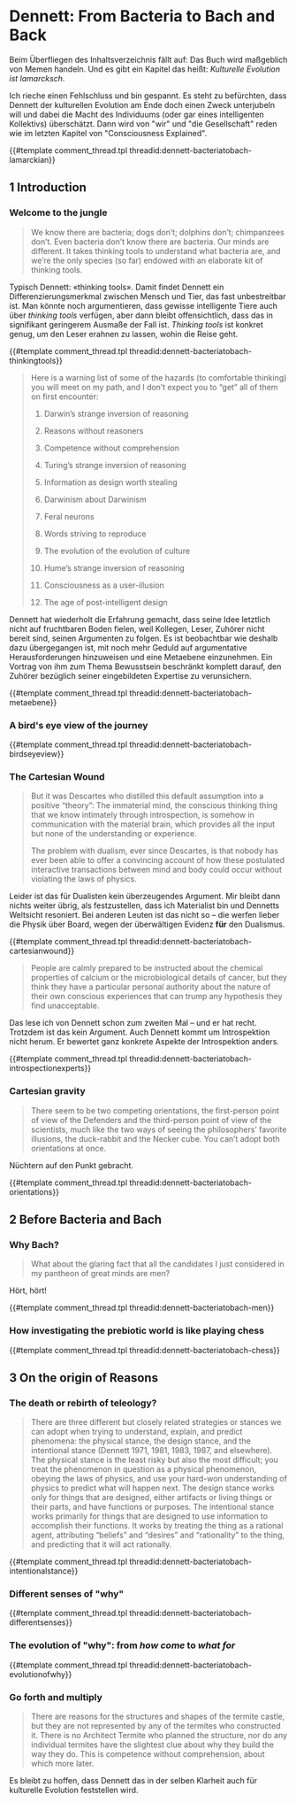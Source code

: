 # Dennett: From Bacteria to Bach and Back

Beim Überfliegen des Inhaltsverzeichnis fällt auf:
Das Buch wird maßgeblich von Memen handeln.
Und es gibt ein Kapitel das heißt:
*Kulturelle Evolution ist lamarcksch*.

Ich rieche einen Fehlschluss und bin gespannt.
Es steht zu befürchten, dass Dennett der kulturellen Evolution am Ende doch einen Zweck unterjubeln will und dabei die Macht des Individuums (oder gar eines intelligenten Kollektivs) überschätzt.
Dann wird von "wir" und "die Gesellschaft" reden wie im letzten Kapitel von "Consciousness Explained".

{{#template comment_thread.tpl threadid:dennett-bacteriatobach-lamarckian}}

## 1 Introduction

### Welcome to the jungle

> We know there are bacteria; dogs don’t; dolphins don’t; chimpanzees don’t. Even bacteria don’t know there are bacteria. Our minds are different. It takes thinking tools to understand what bacteria are, and we’re the only species (so far) endowed with an elaborate kit of thinking tools.

Typisch Dennett: «thinking tools».
Damit findet Dennett ein Differenzierungsmerkmal zwischen Mensch und Tier, das fast unbestreitbar ist.
Man könnte noch argumentieren, dass gewisse intelligente Tiere auch über *thinking tools* verfügen, aber dann bleibt offensichtlich, dass das in signifikant geringerem Ausmaße der Fall ist.
*Thinking tools* ist konkret genug, um den Leser erahnen zu lassen, wohin die Reise geht.

{{#template comment_thread.tpl threadid:dennett-bacteriatobach-thinkingtools}}

> Here is a warning list of some of the hazards (to comfortable thinking) you will meet on my path, and I don’t expect you to “get” all of them on first encounter:
>
> 1. Darwin’s strange inversion of reasoning
>
> 2. Reasons without reasoners
>
> 3. Competence without comprehension
>
> 4. Turing’s strange inversion of reasoning
>
> 5. Information as design worth stealing
>
> 6. Darwinism about Darwinism
>
> 7. Feral neurons
>
> 8. Words striving to reproduce
>
> 9. The evolution of the evolution of culture
>
> 10. Hume’s strange inversion of reasoning
>
> 11. Consciousness as a user-illusion
>
> 12. The age of post-intelligent design

Dennett hat wiederholt die Erfahrung gemacht, dass seine Idee letztlich nicht auf fruchtbaren Boden fielen, weil Kollegen, Leser, Zuhörer nicht bereit sind, seinen Argumenten zu folgen.
Es ist beobachtbar wie deshalb dazu übergegangen ist, mit noch mehr Geduld auf argumentative Herausforderungen hinzuweisen und eine Metaebene einzunehmen.
Ein Vortrag von ihm zum Thema Bewusstsein beschränkt komplett darauf, den Zuhörer bezüglich seiner eingebildeten Expertise zu verunsichern.

{{#template comment_thread.tpl threadid:dennett-bacteriatobach-metaebene}}

### A bird's eye view of the journey

{{#template comment_thread.tpl threadid:dennett-bacteriatobach-birdseyeview}}

### The Cartesian Wound

> But it was Descartes who distilled this default assumption into a positive “theory”: The immaterial mind, the conscious thinking thing that we know intimately through introspection, is somehow in communication with the material brain, which provides all the input but none of the understanding or experience.
>
> The problem with dualism, ever since Descartes, is that nobody has ever been able to offer a convincing account of how these postulated interactive transactions between mind and body could occur without violating the laws of physics.

Leider ist das für Dualisten kein überzeugendes Argument.
Mir bleibt dann nichts weiter übrig, als festzustellen, dass ich Materialist bin und Dennetts Weltsicht resoniert.
Bei anderen Leuten ist das nicht so – die werfen lieber die Physik über Board, wegen der überwältigen Evidenz **für** den Dualismus.

{{#template comment_thread.tpl threadid:dennett-bacteriatobach-cartesianwound}}

> People are calmly prepared to be instructed about the chemical properties of calcium or the microbiological details of cancer, but they think they have a particular personal authority about the nature of their own conscious experiences that can trump any hypothesis they find unacceptable.

Das lese ich von Dennett schon zum zweiten Mal – und er hat recht.
Trotzdem ist das kein Argument.
Auch Dennett kommt um Introspektion nicht herum.
Er bewertet ganz konkrete Aspekte der Introspektion anders.

{{#template comment_thread.tpl threadid:dennett-bacteriatobach-introspectionexperts}}

### Cartesian gravity

> There seem to be two competing orientations, the first-person point of view of the Defenders and the third-person point of view of the scientists, much like the two ways of seeing the philosophers’ favorite illusions, the duck-rabbit and the Necker cube. You can’t adopt both orientations at once.

Nüchtern auf den Punkt gebracht.

{{#template comment_thread.tpl threadid:dennett-bacteriatobach-orientations}}

## 2 Before Bacteria and Bach

### Why Bach?

> What about the glaring fact that all the candidates I just considered in my pantheon of great minds are men?

Hört, hört!

{{#template comment_thread.tpl threadid:dennett-bacteriatobach-men}}

### How investigating the prebiotic world is like playing chess

{{#template comment_thread.tpl threadid:dennett-bacteriatobach-chess}}

## 3 On the origin of Reasons

### The death or rebirth of teleology?

> There are three different but closely related strategies or stances we can adopt when trying to understand, explain, and predict phenomena: the physical stance, the design stance, and the intentional stance (Dennett 1971, 1981, 1983, 1987, and elsewhere). The physical stance is the least risky but also the most difficult; you treat the phenomenon in question as a physical phenomenon, obeying the laws of physics, and use your hard-won understanding of physics to predict what will happen next. The design stance works only for things that are designed, either artifacts or living things or their parts, and have functions or purposes. The intentional stance works primarily for things that are designed to use information to accomplish their functions. It works by treating the thing as a rational agent, attributing “beliefs” and “desires” and “rationality” to the thing, and predicting that it will act rationally.

{{#template comment_thread.tpl threadid:dennett-bacteriatobach-intentionalstance}}

### Different senses of "why"

{{#template comment_thread.tpl threadid:dennett-bacteriatobach-differentsenses}}

### The evolution of "why": from *how come* to *what for*

{{#template comment_thread.tpl threadid:dennett-bacteriatobach-evolutionofwhy}}

### Go forth and multiply

> There are reasons for the structures and shapes of the termite castle, but they are not represented by any of the termites who constructed it. There is no Architect Termite who planned the structure, nor do any individual termites have the slightest clue about why they build the way they do. This is competence without comprehension, about which more later.

Es bleibt zu hoffen, dass Dennett das in der selben Klarheit auch für kulturelle Evolution feststellen wird.
